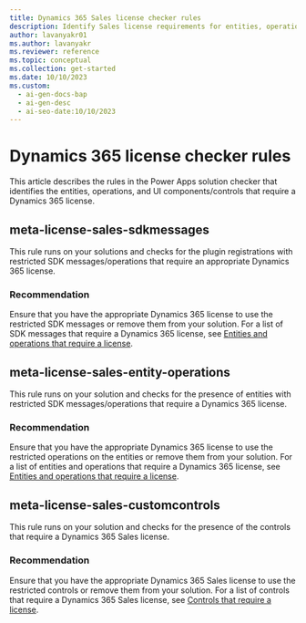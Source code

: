 ```yaml
---
title: Dynamics 365 Sales license checker rules
description: Identify Sales license requirements for entities, operations, and UI components/controls with the license checker.
author: lavanyakr01
ms.author: lavanyakr
ms.reviewer: reference
ms.topic: conceptual
ms.collection: get-started
ms.date: 10/10/2023
ms.custom:
  - ai-gen-docs-bap
  - ai-gen-desc
  - ai-seo-date:10/10/2023
---
```


# Dynamics 365 license checker rules

This article describes the rules in the Power Apps solution checker that identifies the entities, operations, and UI components/controls that require a Dynamics 365 license.

## meta-license-sales-sdkmessages

This rule runs on your solutions and checks for the plugin registrations with restricted SDK messages/operations that require an appropriate Dynamics 365 license. 

### Recommendation

Ensure that you have the appropriate Dynamics 365 license to use the restricted SDK messages or remove them from your solution. For a list of SDK messages that require a Dynamics 365 license, see [Entities and operations that require a license](license-enforcement.md#entities-and-operations-that-require-a-license).

## meta-license-sales-entity-operations

This rule runs on your solution and checks for the presence of entities with restricted SDK messages/operations that require a Dynamics 365 license.

### Recommendation

Ensure that you have the appropriate Dynamics 365 license to use the restricted operations on the entities or remove them from your solution. For a list of entities and operations that require a Dynamics 365 license, see [Entities and operations that require a license](license-enforcement.md#entities-and-operations-that-require-a-license).

## meta-license-sales-customcontrols

This rule runs on your solution and checks for the presence of the controls that require a Dynamics 365 Sales license.

### Recommendation

Ensure that you have the appropriate Dynamics 365 Sales license to use the restricted controls or remove them from your solution. For a list of controls that require a Dynamics 365 Sales license, see [Controls that require a license](license-enforcement.md#controls-that-require-a-license).